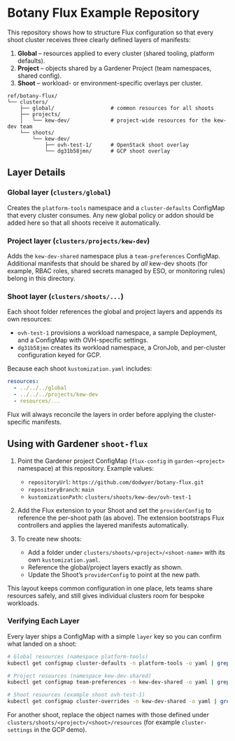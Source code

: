 # Botany Flux Example Repository

This repository shows how to structure Flux configuration so that every shoot cluster receives three clearly defined layers of manifests:

1. **Global** – resources applied to every cluster (shared tooling, platform defaults).
2. **Project** – objects shared by a Gardener Project (team namespaces, shared config).
3. **Shoot** – workload- or environment-specific overlays per cluster.

```
ref/botany-flux/
└── clusters/
    ├── global/                  # common resources for all shoots
    ├── projects/
    │   └── kew-dev/             # project-wide resources for the kew-dev team
    └── shoots/
        └── kew-dev/
            ├── ovh-test-1/      # OpenStack shoot overlay
            └── dg31b58jmn/      # GCP shoot overlay
```

## Layer Details

### Global layer (`clusters/global`)
Creates the `platform-tools` namespace and a `cluster-defaults` ConfigMap that every cluster consumes. Any new global policy or addon should be added here so that all shoots receive it automatically.

### Project layer (`clusters/projects/kew-dev`)
Adds the `kew-dev-shared` namespace plus a `team-preferences` ConfigMap. Additional manifests that should be shared by *all* kew-dev shoots (for example, RBAC roles, shared secrets managed by ESO, or monitoring rules) belong in this directory.

### Shoot layer (`clusters/shoots/...`)
Each shoot folder references the global and project layers and appends its own resources:

- `ovh-test-1` provisions a workload namespace, a sample Deployment, and a ConfigMap with OVH-specific settings.
- `dg31b58jmn` creates its workload namespace, a CronJob, and per-cluster configuration keyed for GCP.

Because each shoot `kustomization.yaml` includes:

```yaml
resources:
  - ../../../global
  - ../../../projects/kew-dev
  - resources/...
```

Flux will always reconcile the layers in order before applying the cluster-specific manifests.

## Using with Gardener `shoot-flux`

1. Point the Gardener project ConfigMap (`flux-config` in `garden-<project>` namespace) at this repository. Example values:
   - `repositoryUrl`: `https://github.com/dodwyer/botany-flux.git`
   - `repositoryBranch`: `main`
   - `kustomizationPath`: `clusters/shoots/kew-dev/ovh-test-1`

2. Add the Flux extension to your Shoot and set the `providerConfig` to reference the per-shoot path (as above). The extension bootstraps Flux controllers and applies the layered manifests automatically.

3. To create new shoots:
   - Add a folder under `clusters/shoots/<project>/<shoot-name>` with its own `kustomization.yaml`.
   - Reference the global/project layers exactly as shown.
   - Update the Shoot’s `providerConfig` to point at the new path.

This layout keeps common configuration in one place, lets teams share resources safely, and still gives individual clusters room for bespoke workloads.

### Verifying Each Layer

Every layer ships a ConfigMap with a simple `layer` key so you can confirm what landed on a shoot:

```bash
# Global resources (namespace platform-tools)
kubectl get configmap cluster-defaults -n platform-tools -o yaml | grep layer

# Project resources (namespace kew-dev-shared)
kubectl get configmap team-preferences -n kew-dev-shared -o yaml | grep layer

# Shoot resources (example shoot ovh-test-1)
kubectl get configmap cluster-overrides -n kew-dev-shared -o yaml | grep layer
```

For another shoot, replace the object names with those defined under `clusters/shoots/<project>/<shoot>/resources` (for example `cluster-settings` in the GCP demo).
